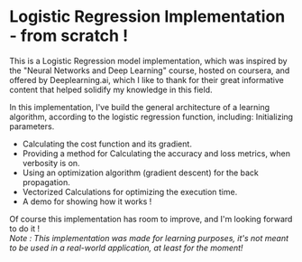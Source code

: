 # Logistic Regression Implementation - from scratch !

This is a Logistic Regression model implementation, which was inspired by the "Neural Networks and Deep Learning" course, hosted on coursera, and offered by Deeplearning.ai, which I like to thank for their great informative content that helped solidify my knowledge in this field.

In this implementation, I've build the general architecture of a learning algorithm, according to the logistic regression function, including:
Initializing parameters.
  - Calculating the cost function and its gradient.
  - Providing a method for Calculating the accuracy and loss metrics, when verbosity is on.
  - Using an optimization algorithm (gradient descent) for the back propagation.
  - Vectorized Calculations for optimizing the execution time.
  - A demo for showing how it works !
  
Of course this implementation has room to improve, and I'm looking forward to do it !  
_Note : This implementation was made for learning purposes, it's not meant to be used in a real-world application, at least for the moment!_
